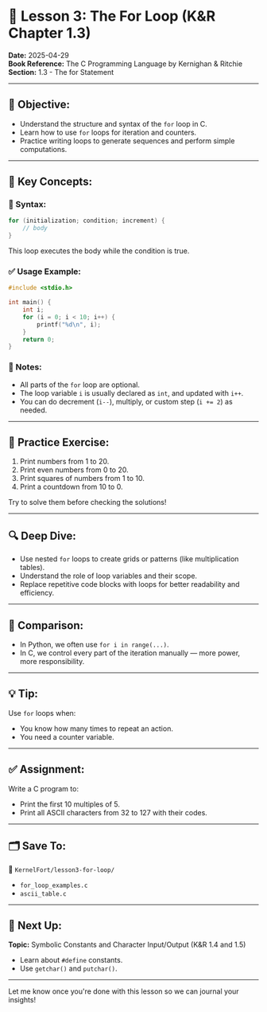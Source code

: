 # 📘 Lesson 3: The For Loop (K&R Chapter 1.3)

**Date:** 2025-04-29  
**Book Reference:** The C Programming Language by Kernighan & Ritchie  
**Section:** 1.3 - The for Statement

---

## 🎯 Objective:

- Understand the structure and syntax of the `for` loop in C.
- Learn how to use `for` loops for iteration and counters.
- Practice writing loops to generate sequences and perform simple computations.

---

## 🧠 Key Concepts:

### 🔁 Syntax:

```c
for (initialization; condition; increment) {
    // body
}
```

This loop executes the body while the condition is true.

### ✅ Usage Example:

```c
#include <stdio.h>

int main() {
    int i;
    for (i = 0; i < 10; i++) {
        printf("%d\n", i);
    }
    return 0;
}
```

### 📌 Notes:

- All parts of the `for` loop are optional.
- The loop variable `i` is usually declared as `int`, and updated with `i++`.
- You can do decrement (`i--`), multiply, or custom step (`i += 2`) as needed.

---

## 🧪 Practice Exercise:

1. Print numbers from 1 to 20.
2. Print even numbers from 0 to 20.
3. Print squares of numbers from 1 to 10.
4. Print a countdown from 10 to 0.

Try to solve them before checking the solutions!

---

## 🔍 Deep Dive:

- Use nested `for` loops to create grids or patterns (like multiplication tables).
- Understand the role of loop variables and their scope.
- Replace repetitive code blocks with loops for better readability and efficiency.

---

## 🔄 Comparison:

- In Python, we often use `for i in range(...)`.
- In C, we control every part of the iteration manually — more power, more responsibility.

---

## 💡 Tip:

Use `for` loops when:

- You know how many times to repeat an action.
- You need a counter variable.

---

## ✅ Assignment:

Write a C program to:

- Print the first 10 multiples of 5.
- Print all ASCII characters from 32 to 127 with their codes.

---

## 🗂️ Save To:

📁 `KernelFort/lesson3-for-loop/`

- `for_loop_examples.c`
- `ascii_table.c`

---

## 📅 Next Up:

**Topic:** Symbolic Constants and Character Input/Output (K&R 1.4 and 1.5)

- Learn about `#define` constants.
- Use `getchar()` and `putchar()`.

---

Let me know once you're done with this lesson so we can journal your insights!
